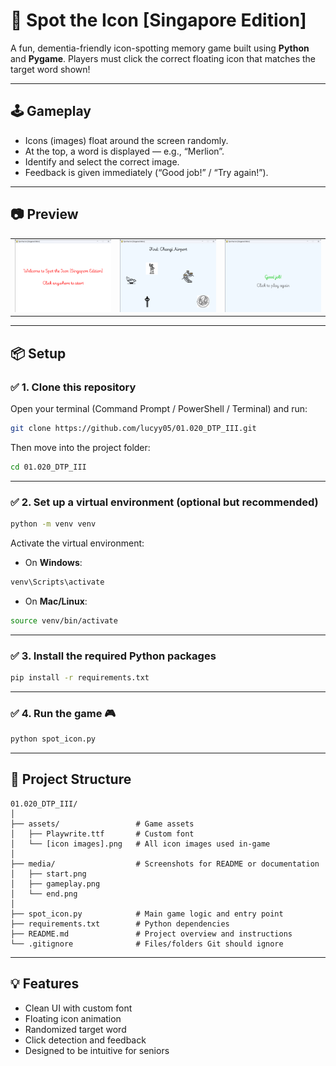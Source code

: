 # 🧠 Spot the Icon [Singapore Edition]

A fun, dementia-friendly icon-spotting memory game built using **Python** and **Pygame**. Players must click the correct floating icon that matches the target word shown!

---

## 🕹️ Gameplay

- Icons (images) float around the screen randomly.
- At the top, a word is displayed — e.g., “Merlion”.
- Identify and select the correct image.
- Feedback is given immediately (“Good job!” / “Try again!”).

---

## 📷 Preview

<table>
  <tr>
    <td><img src="media/start.png" width="250"/></td>
    <td><img src="media/gameplay.png" width="250"/></td>
    <td><img src="media/end.png" width="250"/></td>
  </tr>
</table>

---

## 📦 Setup

### ✅ 1. Clone this repository

Open your terminal (Command Prompt / PowerShell / Terminal) and run:

```bash
git clone https://github.com/lucyy05/01.020_DTP_III.git
```

Then move into the project folder:

```bash
cd 01.020_DTP_III
```

---

### ✅ 2. Set up a virtual environment (optional but recommended)

```bash
python -m venv venv
```

Activate the virtual environment:

* On **Windows**:

```bash
venv\Scripts\activate
```

* On **Mac/Linux**:

```bash
source venv/bin/activate
```

---

### ✅ 3. Install the required Python packages

```bash
pip install -r requirements.txt
```

---

### ✅ 4. Run the game 🎮

```bash
python spot_icon.py
```

---

## 📁 Project Structure

```
01.020_DTP_III/
│
├── assets/                 # Game assets
│   ├── Playwrite.ttf       # Custom font
│   └── [icon images].png   # All icon images used in-game
│
├── media/                  # Screenshots for README or documentation
│   ├── start.png
│   ├── gameplay.png
│   └── end.png
│
├── spot_icon.py            # Main game logic and entry point
├── requirements.txt        # Python dependencies
├── README.md               # Project overview and instructions
└── .gitignore              # Files/folders Git should ignore
```

---

## 💡 Features

* Clean UI with custom font
* Floating icon animation
* Randomized target word
* Click detection and feedback
* Designed to be intuitive for seniors
